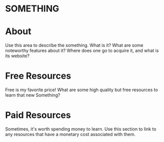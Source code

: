 # SOMETHING

# About

Use this area to describe the something. What is it? What are some noteworthy features about it? Where does one go to acquire it, and what is its website?

# Free Resources

Free is my favorite price! What are some high quality but free resources to learn that new Something?

# Paid Resources

Sometimes, it's worth spending money to learn. Use this section to link to any resources that have a monetary cost associated with them.
